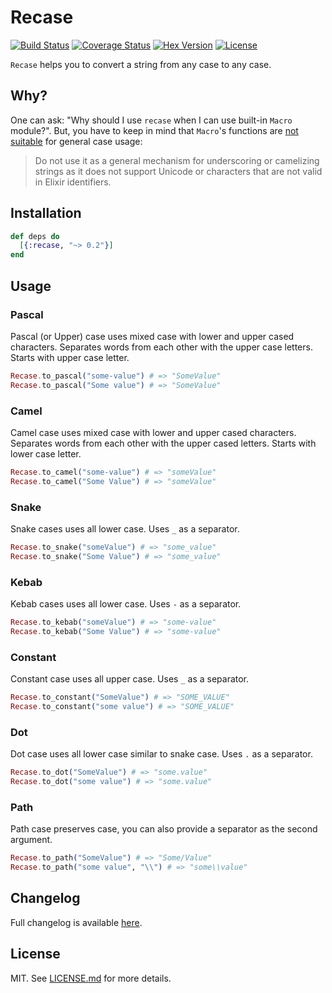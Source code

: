 # Recase

[![Build Status](https://travis-ci.org/sobolevn/recase.svg?branch=master)](https://travis-ci.org/sobolevn/recase) [![Coverage Status](https://coveralls.io/repos/github/sobolevn/recase/badge.svg?branch=master)](https://coveralls.io/github/sobolevn/recase?branch=master) [![Hex Version](https://img.shields.io/hexpm/v/recase.svg)](https://hex.pm/packages/recase) [![License](http://img.shields.io/badge/license-MIT-brightgreen.svg)](http://opensource.org/licenses/MIT)

`Recase` helps you to convert a string from any case to any case.


## Why?

One can ask: "Why should I use `recase` when I can use built-in `Macro` module?". But, you have to keep in mind that `Macro`'s functions are [not suitable](https://github.com/elixir-lang/elixir/blob/4aa81645b0588b56fb61cd154dcaee354732aa5c/lib/elixir/lib/macro.ex#L1265) for general case usage:

> Do not use it as a general mechanism for underscoring or camelizing strings as it does not support Unicode or characters that are not valid in Elixir identifiers.


## Installation

```elixir
def deps do
  [{:recase, "~> 0.2"}]
end
```


## Usage

### Pascal

Pascal (or Upper) case uses mixed case with lower and upper cased characters. Separates words from each other with the upper case letters. Starts with upper case letter.

```elixir
Recase.to_pascal("some-value") # => "SomeValue"
Recase.to_pascal("Some value") # => "SomeValue"
```

### Camel

Camel case uses mixed case with lower and upper cased characters. Separates words from each other with the upper cased letters. Starts with lower case letter.

```elixir
Recase.to_camel("some-value") # => "someValue"
Recase.to_camel("Some Value") # => "someValue"
```

### Snake

Snake cases uses all lower case. Uses `_` as a separator.

```elixir
Recase.to_snake("someValue") # => "some_value"
Recase.to_snake("Some Value") # => "some_value"
```

### Kebab

Kebab cases uses all lower case. Uses `-` as a separator.

```elixir
Recase.to_kebab("someValue") # => "some-value"
Recase.to_kebab("Some Value") # => "some-value"
```

### Constant

Constant case uses all upper case. Uses `_` as a separator.

```elixir
Recase.to_constant("SomeValue") # => "SOME_VALUE"
Recase.to_constant("some value") # => "SOME_VALUE"
```

### Dot

Dot case uses all lower case similar to snake case. Uses `.` as a separator.

```elixir
Recase.to_dot("SomeValue") # => "some.value"
Recase.to_dot("some value") # => "some.value"
```

### Path

Path case preserves case, you can also provide a separator as the second argument.

```elixir
Recase.to_path("SomeValue") # => "Some/Value"
Recase.to_path("some value", "\\") # => "some\\value"
```


## Changelog

Full changelog is available [here](https://github.com/sobolevn/recase/blob/master/CHANGELOG.md).


## License

MIT. See [LICENSE.md](https://github.com/sobolevn/recase/blob/master/LICENSE.md) for more details.
